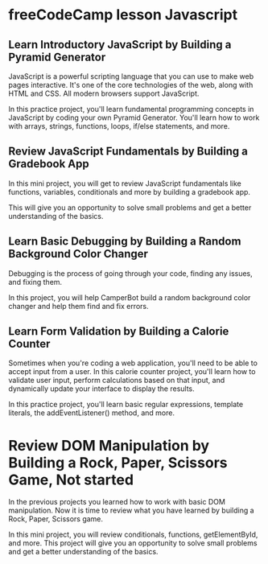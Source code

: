 # freeCodeCamp lesson Javascript

## Learn Introductory JavaScript by Building a Pyramid Generator

JavaScript is a powerful scripting language that you can use to make web pages interactive. It's one of the core technologies of the web, along with HTML and CSS. All modern browsers support JavaScript.

In this practice project, you'll learn fundamental programming concepts in JavaScript by coding your own Pyramid Generator. You'll learn how to work with arrays, strings, functions, loops, if/else statements, and more.

## Review JavaScript Fundamentals by Building a Gradebook App

In this mini project, you will get to review JavaScript fundamentals like functions, variables, conditionals and more by building a gradebook app.

This will give you an opportunity to solve small problems and get a better understanding of the basics.


## Learn Basic Debugging by Building a Random Background Color Changer

Debugging is the process of going through your code, finding any issues, and fixing them.

In this project, you will help CamperBot build a random background color changer and help them find and fix errors.

## Learn Form Validation by Building a Calorie Counter

Sometimes when you're coding a web application, you'll need to be able to accept input from a user. In this calorie counter project, you'll learn how to validate user input, perform calculations based on that input, and dynamically update your interface to display the results.

In this practice project, you'll learn basic regular expressions, template literals, the addEventListener() method, and more.

# Review DOM Manipulation by Building a Rock, Paper, Scissors Game, Not started

In the previous projects you learned how to work with basic DOM manipulation. Now it is time to review what you have learned by building a Rock, Paper, Scissors game.

In this mini project, you will review conditionals, functions, getElementById, and more. This project will give you an opportunity to solve small problems and get a better understanding of the basics.